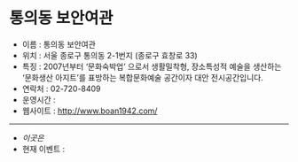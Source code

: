 통의동 보안여관
============


* 이름 : 통의동 보안여관
* 위치 : 서울 종로구 통의동 2-1번지 (종로구 효창로 33)
* 특징 : 2007년부터 ‘문화숙박업’ 으로서 생활밀착형, 장소특성적 예술을 생산하는 ‘문화생산 아지트’를 표방하는 복합문화예술 공간이자 대안 전시공간입니다.
* 연락처 : 02-720-8409
* 운영시간 :
* 웹사이트 : <http://www.boan1942.com/>

* * * 

* *이곳은* 
* 현재 이벤트 : 
